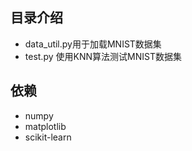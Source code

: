 ## 目录介绍

- data_util.py用于加载MNIST数据集
- test.py 使用KNN算法测试MNIST数据集

## 依赖

- numpy
- matplotlib
- scikit-learn